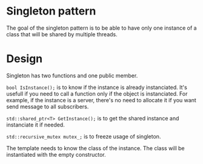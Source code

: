 # Singleton pattern

The goal of the singleton pattern is to be able to have only one instance of a class that will be shared by multiple threads.

# Design

Singleton has two functions and one public member.

`bool IsInstance();` is to know if the instance is already instanciated.
It's usefull if you need to call a function only if the object is instanciated.
For example, if the instance is a server, there's no need to allocate it if you want send message to all subscribers.

`std::shared_ptr<T> GetInstance();` is to get the shared instance and instanciate it if needed.

`std::recursive_mutex mutex_;` is to freeze usage of singleton.

The template needs to know the class of the instance. The class will be instantiated with the empty constructor.
